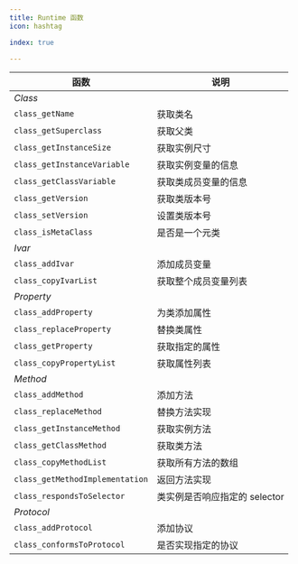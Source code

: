 ```yaml
---
title: Runtime 函数
icon: hashtag

index: true

---
```


| 函数 | 说明
| --- | ---
| *Class*       | 
| `class_getName`                       | 获取类名
| `class_getSuperclass`                 | 获取父类
| `class_getInstanceSize`               | 获取实例尺寸
| `class_getInstanceVariable`           | 获取实例变量的信息
| `class_getClassVariable`              | 获取类成员变量的信息
| `class_getVersion`                    | 获取类版本号
| `class_setVersion`                    | 设置类版本号
| `class_isMetaClass`                   | 是否是一个元类
| *Ivar*        |
| `class_addIvar`                       | 添加成员变量
| `class_copyIvarList`                  | 获取整个成员变量列表
| *Property*    |
| `class_addProperty`                   | 为类添加属性
| `class_replaceProperty`               | 替换类属性
| `class_getProperty`                   | 获取指定的属性
| `class_copyPropertyList`              | 获取属性列表
| *Method*      |
| `class_addMethod`                     | 添加方法
| `class_replaceMethod`                 | 替换方法实现
| `class_getInstanceMethod`             | 获取实例方法
| `class_getClassMethod`                | 获取类方法
| `class_copyMethodList`                | 获取所有方法的数组
| `class_getMethodImplementation`       | 返回方法实现
| `class_respondsToSelector`            | 类实例是否响应指定的 selector
| *Protocol*    | 
| `class_addProtocol`                   | 添加协议
| `class_conformsToProtocol`            | 是否实现指定的协议

